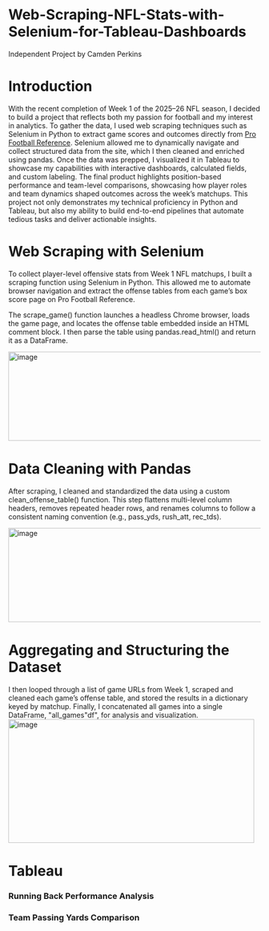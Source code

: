 # Web-Scraping-NFL-Stats-with-Selenium-for-Tableau-Dashboards
Independent Project by Camden Perkins

# Introduction
With the recent completion of Week 1 of the 2025–26 NFL season, I decided to build a project that reflects both my passion for football and my interest in analytics. 
To gather the data, I used web scraping techniques such as Selenium in Python to extract game scores and outcomes directly from [Pro Football Reference](https://www.pro-football-reference.com/). Selenium allowed me to dynamically navigate and collect structured data from the site, which I then cleaned and enriched using pandas.
Once the data was prepped, I visualized it in Tableau to showcase my capabilities with interactive dashboards, calculated fields, and custom labeling. The final product highlights position-based performance and team-level comparisons, showcasing how player roles and team dynamics shaped outcomes across the week’s matchups.
This project not only demonstrates my technical proficiency in Python and Tableau, but also my ability to build end-to-end pipelines that automate tedious tasks and deliver actionable insights.

# Web Scraping with Selenium

To collect player-level offensive stats from Week 1 NFL matchups, I built a scraping function using Selenium in Python. This allowed me to automate browser navigation and extract the offense tables from each game’s box score page on Pro Football Reference.

The scrape_game() function launches a headless Chrome browser, loads the game page, and locates the offense table embedded inside an HTML comment block. I then parse the table using pandas.read_html() and return it as a DataFrame.

<img width="524" height="178" alt="image" src="https://github.com/user-attachments/assets/51dcec50-6843-4fbe-9705-0304758df34c" />

# Data Cleaning with Pandas

After scraping, I cleaned and standardized the data using a custom clean_offense_table() function. This step flattens multi-level column headers, removes repeated header rows, and renames columns to follow a consistent naming convention (e.g., pass_yds, rush_att, rec_tds).

<img width="536" height="188" alt="image" src="https://github.com/user-attachments/assets/7796be55-0032-4806-b96d-f818ffbb1b02" />

# Aggregating and Structuring the Dataset
I then looped through a list of game URLs from Week 1, scraped and cleaned each game’s offense table, and stored the results in a dictionary keyed by matchup. Finally, I concatenated all games into a single DataFrame, "all_games"df", for analysis and visualization.
<img width="491" height="247" alt="image" src="https://github.com/user-attachments/assets/5735d053-15b4-4415-83fd-e0270b645885" />

# Tableau
### Running Back Performance Analysis

### Team Passing Yards Comparison
